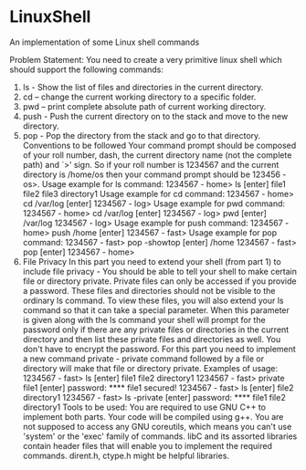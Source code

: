 # LinuxShell
An implementation of some Linux shell commands 

Problem Statement:
You need to create a very primitive linux shell which should support the following commands:
1. ls - Show the list of files and directories in the current directory.
2. cd – change the current working directory to a specific folder.
3. pwd – print complete absolute path of current working directory.
4. push - Push the current directory on to the stack and move to the new directory.
5. pop - Pop the directory from the stack and go to that directory.
Conventions to be followed
Your command prompt should be composed of your roll number, dash, the current directory name (not the complete path) and `>' sign. So if your roll number is 1234567 and the current directory is /home/os then your command prompt should be 123456 - os>.
Usage example for ls command:
1234567 - home> ls [enter]
file1 file2 file3 directory1
Usage example for cd command:
1234567 - home> cd /var/log [enter]
1234567 - log>
Usage example for pwd command:
1234567 - home> cd /var/log [enter]
1234567 - log> pwd [enter]
/var/log
1234567 - log>
Usage example for push command:
1234567 - home> push /home [enter]
1234567 - fast>
Usage example for pop command:
1234567 - fast> pop -showtop [enter]
/home
1234567 - fast> pop [enter]
1234567 - home>
2. File Privacy
In this part you need to extend your shell (from part 1) to include file privacy - You should be able to tell your shell to make certain file or directory private. Private files can only be accessed if you provide a password. These files and directories should not be visible to the ordinary ls command.
To view these files, you will also extend your ls command so that it can take a special parameter. When this parameter is given along with the ls command your shell will prompt for the password only if there are any private files or directories in the current directory and then list these private files and directories as well. You don't have to encrypt the password.
For this part you need to implement a new command private - private command followed by a file or directory will make that file or directory private.
Examples of usage: 1234567 - fast> ls [enter] file1 file2 directory1
1234567 - fast> private file1 [enter] password: **** file1 secured!
1234567 - fast> ls [enter] file2 directory1
1234567 - fast> ls -private [enter] password: ****
file1 file2 directory1
Tools to be used:
You are required to use GNU C++ to implement both parts. Your code will be compiled using g++. You are not supposed to access any GNU coreutils, which means you can't use 'system' or the 'exec' family of commands. libC and its assorted libraries contain header files that will enable you to implement the required commands. dirent.h, ctype.h might be helpful libraries.
